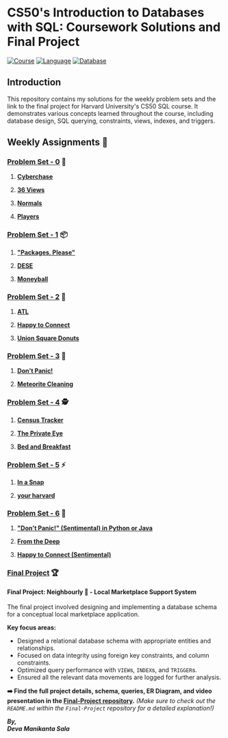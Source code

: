 # CS50's Introduction to Databases with SQL: Coursework Solutions and Final Project

[![Course](https://img.shields.io/badge/Course-CS50%20SQL-blue)](https://cs50.harvard.edu/sql/) [![Language](https://img.shields.io/badge/Language-SQL-orange)]() [![Database](https://img.shields.io/badge/Database-SQLite-blue?logo=sqlite&logoColor=white)](https://www.sqlite.org/) 

## Introduction
This repository contains my solutions for the weekly problem sets and the link to the final project for Harvard University's CS50 SQL course. It demonstrates various concepts learned throughout the course, including database design, SQL querying, constraints, views, indexes, and triggers.

## Weekly Assignments 📒

### [Problem Set - 0](./Week-0) 🧩

1. [**Cyberchase**](./Week-0/1-cyberchase)

2. [**36 Views**](./Week-0/2.1-views)

3. [**Normals**](./Week-0/2.2-normals)

4. [**Players**](./Week-0/3-players)

### [Problem Set - 1](./Week-1) 📦

1. [**"Packages, Please"**](./Week-1/1-packages)

2. [**DESE**](./Week-1/2-dese)

3. [**Moneyball**](./Week-1/3-moneyball)

### [Problem Set - 2](./Week-2) 🔗

1. [**ATL**](./Week-2/1-atl)

2. [**Happy to Connect**](./Week-2/2-connect)

3. [**Union Square Donuts**](./Week-2/3-donuts)

### [Problem Set - 3](./Week-3) 🚀

1. [**Don't Panic!**](./Week-3/1-dont-panic)

2. [**Meteorite Cleaning**](./Week-3/2-meteorites)

### [Problem Set - 4](./Week-4) 🕵️

1. [**Census Tracker**](./Week-4/1-Census)

2. [**The Private Eye**](./Week-4/2-private)

3. [**Bed and Breakfast**](./Week-4/3-bnb)

### [Problem Set - 5](./Week-5) ⚡

1. [**In a Snap**](./Week-5/1-snap)

2. [**your harvard**](./Week-6/2-harvard)

### [Problem Set - 6](./Week-6) 🐍

1. [**"Don't Panic!" (Sentimental) in Python or Java**](./Week-6/1-dont-panic-python)

2. [**From the Deep**](./Week-6/2-deep)

3. [**Happy to Connect (Sentimental)**](./Week-6/3-sentimental-connect)

### [Final Project](https://github.com/devamanikantasala/cs50-sql-final-project.git) 🏆

#### Final Project: Neighbourly 🤝 - Local Marketplace Support System

The final project involved designing and implementing a database schema for a conceptual local marketplace application.

**Key focus areas:**
* Designed a relational database schema with appropriate entities and relationships.
* Focused on data integrity using foreign key constraints, and column constraints.
* Optimized query performance with `VIEW`s, `INDEX`s, and `TRIGGER`s.	
* Ensured all the relevant data movements are logged for further analysis.

**➡️ Find the full project details, schema, queries, ER Diagram, and video presentation in the [Final-Project repository](./Final-Project/).**
*(Make sure to check out the `README.md` within the `Final-Project` repository for a detailed explanation!)*

***By,***<br>
***Deva Manikanta Sala***
